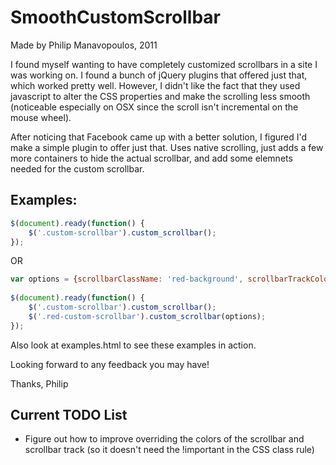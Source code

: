 # SmoothCustomScrollbar

Made by Philip Manavopoulos, 2011

I found myself wanting to have completely customized scrollbars in a site I was working on. I found a bunch of jQuery plugins that offered just that, which worked pretty well. However, I didn't like the fact that they used javascript to alter the CSS properties and make the scrolling less smooth (noticeable especially on OSX since the scroll isn't incremental on the mouse wheel).

After noticing that Facebook came up with a better solution, I figured I'd make a simple plugin to offer just that. Uses native scrolling, just adds a few more containers to hide the actual scrollbar, and add some elemnets needed for the custom scrollbar.

## Examples:

```javascript
$(document).ready(function() {
	$('.custom-scrollbar').custom_scrollbar();
});
```

OR

```javascript
var options = {scrollbarClassName: 'red-background', scrollbarTrackColor: 'transparent'};
			
$(document).ready(function() {
	$('.custom-scrollbar').custom_scrollbar();
	$('.red-custom-scrollbar').custom_scrollbar(options);
});
```

Also look at examples.html to see these examples in action.

Looking forward to any feedback you may have!

Thanks,
Philip



## Current TODO List
* Figure out how to improve overriding the colors of the scrollbar and scrollbar track (so it doesn't need the !important in the CSS class rule)